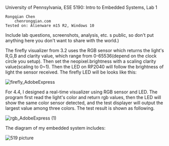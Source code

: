 University of Pennsylvania, ESE 5190: Intro to Embedded Systems, Lab 1

    Rongqian Chen
        chenrongqian.com
    Tested on: Alienware m15 R2, Windows 10

Include lab questions, screenshots, analysis, etc. s public, so don't put anything here you don't want to share with the world.)

The firefly visualizer from 3.2 uses the RGB sensor which returns the light's R,G,B and clarity value, which range from 0-65536(depend on the clock circle you setup). Then set the neopixel.brightness with a scaling clarity value(scaling to 0~1). Then the LED on RP2040 will follow the brightness of light the sensor received. The firefly LED will be looks like this:

![firefly_AdobeExpress](https://user-images.githubusercontent.com/43904091/192077234-17ec125b-c478-4bef-82cf-f0a4f32a7157.gif)

For 4.4, I designed a real-time visualizer using RGB sensor and LED. The program first read the light's color and return rgb values, then the LED will show the same color sensor detected, and the test displayer will output the largest value among three colors. The test result is shown as following.

![rgb_AdobeExpress (1)](https://user-images.githubusercontent.com/43904091/192078767-55f9e5d7-4799-428c-8979-2ad2f035a9ff.gif)

The diagram of my embedded system includes:

![519 picture](https://user-images.githubusercontent.com/43904091/192078595-5930c43d-1e35-456d-ad7c-67e9390761e7.jpg)

